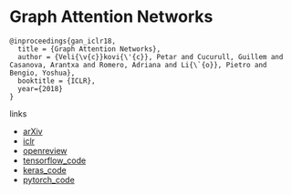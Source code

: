 # Graph Attention Networks

```
@inproceedings{gan_iclr18,
  title = {Graph Attention Networks},
  author = {Veli{\v{c}}kovi{\'{c}}, Petar and Cucurull, Guillem and Casanova, Arantxa and Romero, Adriana and Li{\`{o}}, Pietro and Bengio, Yoshua},
  booktitle = {ICLR},
  year={2018}
}
```

links

- [arXiv](https://arxiv.org/abs/1710.10903)
- [iclr](https://iclr.cc/Conferences/2018/Schedule?showEvent=299)
- [openreview](https://openreview.net/forum?id=rJXMpikCZ)
- [tensorflow_code](https://github.com/PetarV-/GAT)
- [keras_code](https://github.com/danielegrattarola/keras-gat)
- [pytorch_code](https://github.com/Diego999/pyGAT)
